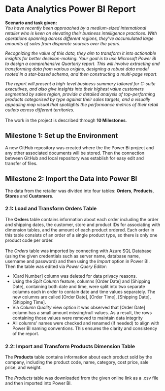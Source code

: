 # Data Analytics Power BI Report

**Scenario and task given:**
<br>
_You have recently been approached by a medium-sized international retailer who is keen on elevating their business intelligence practices. With operations spanning across different regions, they've accumulated large amounts of sales from disparate sources over the years._

_Recognizing the value of this data, they aim to transform it into actionable insights for better decision-making. Your goal is to use Microsoft Power BI to design a comprehensive Quarterly report. This will involve extracting and transforming data from various origins, designing a robust data model rooted in a star-based schema, and then constructing a multi-page report._

_The report will present a high-level business summary tailored for C-suite executives, and also give insights into their highest value customers segmented by sales region, provide a detailed analysis of top-performing products categorised by type against their sales targets, and a visually appealing map visual that spotlights the performance metrics of their retail outlets across different territories._
<br>
<br>
The work in the project is described through **10 Milestones**.
<br>
## Milestone 1: Set up the Environment

A new GitHub repository was created where the the Power Bi project and any other associated documents will be stored. Then the connection between GitHub and local repository was establish for easy edit and transfer of files. 

## Milestone 2: Import the Data into Power BI

The data from the retailer was divided into four tables: **Orders**, **Products**, **Stores** and **Customers**.
<br>

### 2.1: Load and Transform Orders Table

The **Orders** table contains information about each order including the order and shipping dates, the customer, store and product IDs for associating with dimension tables, and the amount of each product ordered. Each order in this table consists of an order of a single product type, so there is only one product code per order.
<br>
<br>
The *Orders* table was imported by connecting with Azure SQL Database (using the given credentials such as server name, database name, username and password) and then using the *Import* option in Power BI. 
<br>
Then the table was edited via *Power Query Editor*:
 - [Card Number] column was deleted for data privacy reasons.
 - Using the *Split Column* feature, columns [Order Date] and [Shipping Date], containing both date and time, were split into two separate columns each in order to contain date and time values separately. The new columns are called [Order Date], [Order Time], [Shipping Date], [Shipping Time]. 
 - Via *Column Quality* view option it was observed that [Order Date] column has a small amount missing/null values. As a result, the rows containing those values were removed to maintain data integrity
 - All columns' names were checked and renamed (if needed) to align with Power BI naming conventions. This ensures the clarity and consistency of the report. </ul>

### 2.2: Import and Transform Products Dimension Table

The **Products** table contains information about each product sold by the company, including the product code, name, category, cost price, sale price, and weight.
<br>
<br>
The *Products* table was downloaded from the given online link as a .csv file and then imported into Power BI. 
